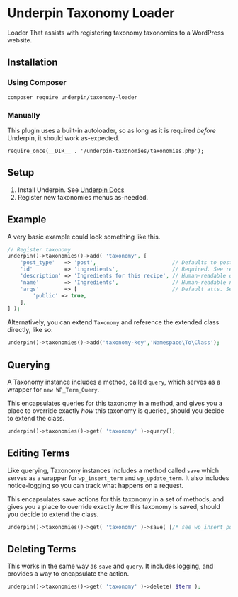 # Underpin Taxonomy Loader

Loader That assists with registering taxonomy taxonomies to a WordPress website.

## Installation

### Using Composer

`composer require underpin/taxonomy-loader`

### Manually

This plugin uses a built-in autoloader, so as long as it is required _before_
Underpin, it should work as-expected.

`require_once(__DIR__ . '/underpin-taxonomies/taxonomies.php');`

## Setup

1. Install Underpin. See [Underpin Docs](https://www.github.com/underpin-wp/underpin)
1. Register new taxonomies menus as-needed.

## Example

A very basic example could look something like this.

```php
// Register taxonomy
underpin()->taxonomies()->add( 'taxonomy', [
	'post_type'   => 'post',                        // Defaults to post.
	'id'          => 'ingredients',                 // Required. See register_taxonomy
	'description' => 'Ingredients for this recipe', // Human-readable description.
	'name'        => 'Ingredients',                 // Human-readable name. Usually plural. Will set "label" argument if name is unset in args.
	'args'        => [                              // Default atts. See register_taxonomy
		'public' => true,
	],
] );
```

Alternatively, you can extend `Taxonomy` and reference the extended class directly, like so:

```php
underpin()->taxonomies()->add('taxonomy-key','Namespace\To\Class');
```

## Querying

A Taxonomy instance includes a method, called `query`, which serves as a wrapper for `new WP_Term_Query`.

This encapsulates queries for this taxonomy in a method, and gives you a place to override exactly _how_ this taxonomy
is queried, should you decide to extend the class.

```php
underpin()->taxonomies()->get( 'taxonomy' )->query();
```

## Editing Terms

Like querying, Taxonomy instances includes a method called `save` which serves as a wrapper for `wp_insert_term`
and `wp_update_term`. It also includes notice-logging so you can track what happens on a request.

This encapsulates save actions for this taxonomy in a set of methods, and gives you a place to override exactly _how_
this taxonomy is saved, should you decide to extend the class.

```php
underpin()->taxonomies()->get( 'taxonomy' )->save( [/* see wp_insert_post */] );
```

## Deleting Terms

This works in the same way as `save` and `query`. It includes logging, and provides a way to encapsulate the action.

```php
underpin()->taxonomies()->get( 'taxonomy' )->delete( $term );
```
